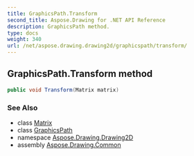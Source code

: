 ```yaml
---
title: GraphicsPath.Transform
second_title: Aspose.Drawing for .NET API Reference
description: GraphicsPath method. 
type: docs
weight: 340
url: /net/aspose.drawing.drawing2d/graphicspath/transform/
---
```

## GraphicsPath.Transform method

```csharp
public void Transform(Matrix matrix)
```

### See Also

* class [Matrix](../../matrix/)
* class [GraphicsPath](../)
* namespace [Aspose.Drawing.Drawing2D](../../graphicspath/)
* assembly [Aspose.Drawing.Common](../../../)


